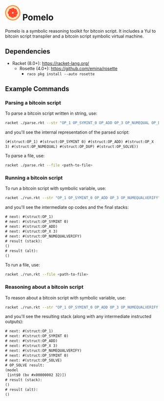 <div align="left">
  <h1>
    <img src="./resources/pomelo.png" width=50>
  	Pomelo
  </h1>
</div>


Pomelo is a symbolic reasoning toolkit for bitcoin script. It includes a Yul to bitcoin script transpiler and a bitcoin script symbolic virtual machine.

## Dependencies

- Racket (8.0+): https://racket-lang.org/
  - Rosette (4.0+): https://github.com/emina/rosette
    - `raco pkg install --auto rosette`

## Example Commands

### Parsing a bitcoin script

To parse a bitcoin script written in string, use:

```bash
racket ./parse.rkt --str "OP_1 OP_SYMINT_0 OP_ADD OP_3 OP_NUMEQUAL OP_DUP OP_SOLVE"
```

and you'll see the internal representation of the parsed script:

```
(#(struct:OP_1) #(struct:OP_SYMINT 0) #(struct:OP_ADD) #(struct:OP_X 3) #(struct:OP_NUMEQUAL) #(struct:OP_DUP) #(struct:OP_SOLVE))
```

To parse a file, use:

```bash
racket ./parse.rkt --file <path-to-file>
```

### Running a bitcoin script

To run a bitcoin script with symbolic variable, use:

```bash
racket ./run.rkt --str "OP_1 OP_SYMINT_0 OP_ADD OP_3 OP_NUMEQUALVERIFY"
```

and you'll see the intermediate op codes and the final stacks:

```
# next: #(struct:OP_1)
# next: #(struct:OP_SYMINT 0)
# next: #(struct:OP_ADD)
# next: #(struct:OP_X 3)
# next: #(struct:OP_NUMEQUALVERIFY)
# result (stack):
()
# result (alt):
()
```

To run a file, use:

```bash
racket ./run.rkt --file <path-to-file>
```

### Reasoning about a bitcoin script

To reason about a bitcoin script with symbolic variable, use:

```bash
racket ./run.rkt --str "OP_1 OP_SYMINT_0 OP_ADD OP_3 OP_NUMEQUALVERIFY OP_SYMINT_0 OP_SOLVE"
```

and you'll see the resulting stack (along with any intermediate instructed outputs):

```
# next: #(struct:OP_1)
# next: #(struct:OP_SYMINT 0)
# next: #(struct:OP_ADD)
# next: #(struct:OP_X 3)
# next: #(struct:OP_NUMEQUALVERIFY)
# next: #(struct:OP_SYMINT 0)
# next: #(struct:OP_SOLVE)
# OP_SOLVE result:
(model
 [int$0 (bv #x00000002 32)])
# result (stack):
()
# result (alt):
()
```

